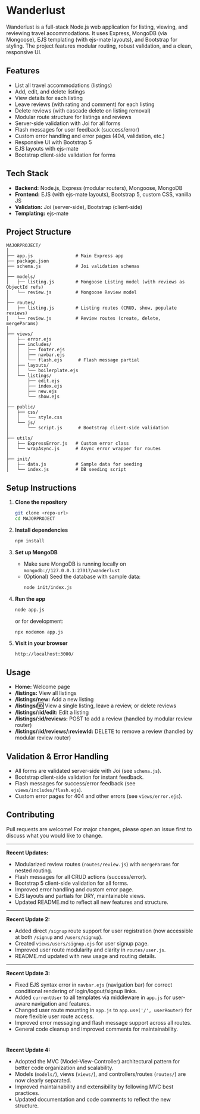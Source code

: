 # Wanderlust

Wanderlust is a full-stack Node.js web application for listing, viewing, and reviewing travel accommodations. It uses Express, MongoDB (via Mongoose), EJS templating (with ejs-mate layouts), and Bootstrap for styling. The project features modular routing, robust validation, and a clean, responsive UI.

## Features

- List all travel accommodations (listings)
- Add, edit, and delete listings
- View details for each listing
- Leave reviews (with rating and comment) for each listing
- Delete reviews (with cascade delete on listing removal)
- Modular route structure for listings and reviews
- Server-side validation with Joi for all forms
- Flash messages for user feedback (success/error)
- Custom error handling and error pages (404, validation, etc.)
- Responsive UI with Bootstrap 5
- EJS layouts with ejs-mate
- Bootstrap client-side validation for forms

## Tech Stack

- **Backend:** Node.js, Express (modular routers), Mongoose, MongoDB
- **Frontend:** EJS (with ejs-mate layouts), Bootstrap 5, custom CSS, vanilla JS
- **Validation:** Joi (server-side), Bootstrap (client-side)
- **Templating:** ejs-mate


## Project Structure

```
MAJORPROJECT/
│
├── app.js                # Main Express app
├── package.json
├── schema.js             # Joi validation schemas
│
├── models/
│   ├── listing.js        # Mongoose Listing model (with reviews as ObjectId refs)
│   └── review.js         # Mongoose Review model
│
├── routes/
│   ├── listing.js        # Listing routes (CRUD, show, populate reviews)
│   └── review.js         # Review routes (create, delete, mergeParams)
│
├── views/
│   ├── error.ejs
│   ├── includes/
│   │   ├── footer.ejs
│   │   ├── navbar.ejs
│   │   └── flash.ejs      # Flash message partial
│   ├── layouts/
│   │   └── boilerplate.ejs
│   └── listings/
│       ├── edit.ejs
│       ├── index.ejs
│       ├── new.ejs
│       └── show.ejs
│
├── public/
│   ├── css/
│   │   └── style.css
│   └── js/
│       └── script.js      # Bootstrap client-side validation
│
├── utils/
│   ├── ExpressError.js   # Custom error class
│   └── wrapAsync.js      # Async error wrapper for routes
│
├── init/
│   ├── data.js           # Sample data for seeding
│   └── index.js          # DB seeding script
```


## Setup Instructions

1. **Clone the repository**
   ```sh
   git clone <repo-url>
   cd MAJORPROJECT
   ```

2. **Install dependencies**
   ```sh
   npm install
   ```

3. **Set up MongoDB**
   - Make sure MongoDB is running locally on `mongodb://127.0.0.1:27017/wanderlust`
   - (Optional) Seed the database with sample data:
     ```sh
     node init/index.js
     ```

4. **Run the app**
   ```sh
   node app.js
   ```
   or for development:
   ```sh
   npx nodemon app.js
   ```

5. **Visit in your browser**
   ```
   http://localhost:3000/
   ```

## Usage

- **Home:** Welcome page
- **/listings:** View all listings
- **/listings/new:** Add a new listing
- **/listings/:id:** View a single listing, leave a review, or delete reviews
- **/listings/:id/edit:** Edit a listing
- **/listings/:id/reviews:** POST to add a review (handled by modular review router)
- **/listings/:id/reviews/:reviewId:** DELETE to remove a review (handled by modular review router)

## Validation & Error Handling

- All forms are validated server-side with Joi (see `schema.js`).
- Bootstrap client-side validation for instant feedback.
- Flash messages for success/error feedback (see `views/includes/flash.ejs`).
- Custom error pages for 404 and other errors (see `views/error.ejs`).

## Contributing

Pull requests are welcome! For major changes, please open an issue first to discuss what you would like to change.

---


**Recent Updates:**
- Modularized review routes (`routes/review.js`) with `mergeParams` for nested routing.
- Flash messages for all CRUD actions (success/error).
- Bootstrap 5 client-side validation for all forms.
- Improved error handling and custom error page.
- EJS layouts and partials for DRY, maintainable views.
- Updated README.md to reflect all new features and structure.

---


**Recent Update 2:**
- Added direct `/signup` route support for user registration (now accessible at both `/signup` and `/users/signup`).
- Created `views/users/signup.ejs` for user signup page.
- Improved user route modularity and clarity in `routes/user.js`.
- README.md updated with new usage and routing details.

---

**Recent Update 3:**
- Fixed EJS syntax error in `navbar.ejs` (navigation bar) for correct conditional rendering of login/logout/signup links.
- Added `currentUser` to all templates via middleware in `app.js` for user-aware navigation and features.
- Changed user route mounting in `app.js` to `app.use('/', userRouter)` for more flexible user route access.
- Improved error messaging and flash message support across all routes.
- General code cleanup and improved comments for maintainability.


#
**Recent Update 4:**
- Adopted the MVC (Model-View-Controller) architectural pattern for better code organization and scalability.
- Models (`models/`), views (`views/`), and controllers/routes (`routes/`) are now clearly separated.
- Improved maintainability and extensibility by following MVC best practices.
- Updated documentation and code comments to reflect the new structure.